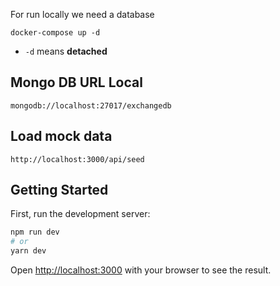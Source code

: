 For run locally we need a database

```
docker-compose up -d
```

* `-d` means __detached__

## Mongo DB URL Local

```
mongodb://localhost:27017/exchangedb
```

## Load mock data
```
http://localhost:3000/api/seed
```

## Getting Started

First, run the development server:

```bash
npm run dev
# or
yarn dev
```

Open [http://localhost:3000](http://localhost:3000) with your browser to see the result.


